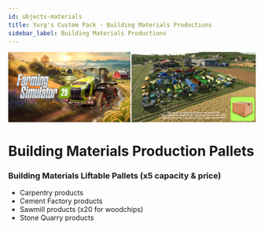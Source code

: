 ```yaml
---
id: objects-materials
title: Yurg's Custom Pack - Building Materials Productions
sidebar_label: Building Materials Productions
---
```

[![](modHeader.png)](modScreen.png)
# Building Materials Production Pallets

### Building Materials Liftable Pallets (x5 capacity & price)
- Carpentry products
- Cement Factory products
- Sawmill products (x20 for woodchips)
- Stone Quarry products
